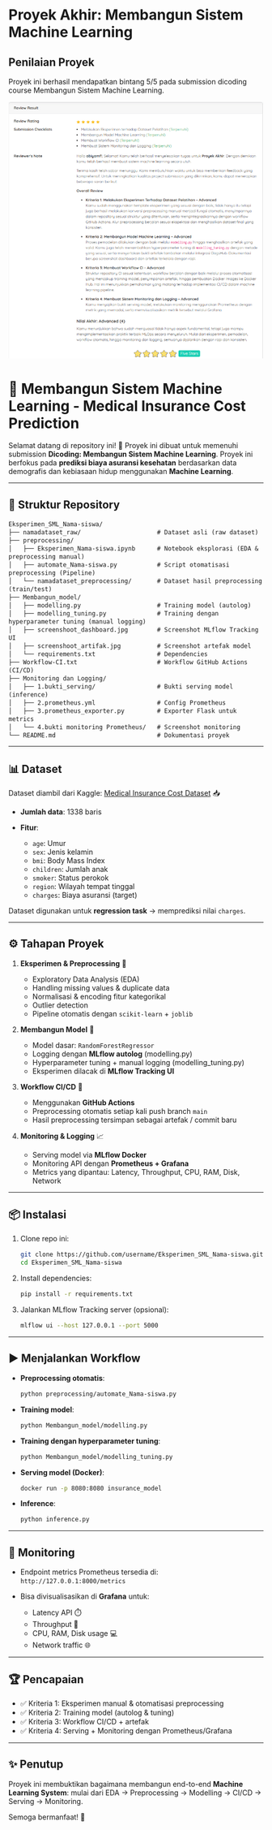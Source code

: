 # Proyek Akhir: Membangun Sistem Machine Learning
## Penilaian Proyek
Proyek ini berhasil mendapatkan bintang 5/5 pada submission dicoding course Membangun Sistem Machine Learning.

![Penilaian Proyek](README/penilaian_proyek.png)

# 🚀 Membangun Sistem Machine Learning - Medical Insurance Cost Prediction

Selamat datang di repository ini! 🎉 Proyek ini dibuat untuk memenuhi submission **Dicoding: Membangun Sistem Machine Learning**. Proyek ini berfokus pada **prediksi biaya asuransi kesehatan** berdasarkan data demografis dan kebiasaan hidup menggunakan **Machine Learning**.

---

## 📂 Struktur Repository

```
Eksperimen_SML_Nama-siswa/
├── namadataset_raw/                     # Dataset asli (raw dataset)
├── preprocessing/
│   ├── Eksperimen_Nama-siswa.ipynb      # Notebook eksplorasi (EDA & preprocessing manual)
│   ├── automate_Nama-siswa.py           # Script otomatisasi preprocessing (Pipeline)
│   └── namadataset_preprocessing/       # Dataset hasil preprocessing (train/test)
├── Membangun_model/
│   ├── modelling.py                     # Training model (autolog)
│   ├── modelling_tuning.py              # Training dengan hyperparameter tuning (manual logging)
│   ├── screenshoot_dashboard.jpg        # Screenshot MLflow Tracking UI
│   ├── screenshoot_artifak.jpg          # Screenshot artefak model
│   └── requirements.txt                 # Dependencies
├── Workflow-CI.txt                      # Workflow GitHub Actions (CI/CD)
├── Monitoring dan Logging/
│   ├── 1.bukti_serving/                 # Bukti serving model (inference)
│   ├── 2.prometheus.yml                 # Config Prometheus
│   ├── 3.prometheus_exporter.py         # Exporter Flask untuk metrics
│   └── 4.bukti monitoring Prometheus/   # Screenshot monitoring
└── README.md                            # Dokumentasi proyek
```

---

## 📊 Dataset

Dataset diambil dari Kaggle: [Medical Insurance Cost Dataset](https://www.kaggle.com/datasets/mosapabdelghany/medical-insurance-cost-dataset) 📥

* **Jumlah data**: 1338 baris
* **Fitur**:

  * `age`: Umur
  * `sex`: Jenis kelamin
  * `bmi`: Body Mass Index
  * `children`: Jumlah anak
  * `smoker`: Status perokok
  * `region`: Wilayah tempat tinggal
  * `charges`: Biaya asuransi (target)

Dataset digunakan untuk **regression task** → memprediksi nilai `charges`.

---

## ⚙️ Tahapan Proyek

1. **Eksperimen & Preprocessing** 🔬

   * Exploratory Data Analysis (EDA)
   * Handling missing values & duplicate data
   * Normalisasi & encoding fitur kategorikal
   * Outlier detection
   * Pipeline otomatis dengan `scikit-learn` + `joblib`

2. **Membangun Model** 🤖

   * Model dasar: `RandomForestRegressor`
   * Logging dengan **MLflow autolog** (modelling.py)
   * Hyperparameter tuning + manual logging (modelling_tuning.py)
   * Eksperimen dilacak di **MLflow Tracking UI**

3. **Workflow CI/CD** 🔄

   * Menggunakan **GitHub Actions**
   * Preprocessing otomatis setiap kali push branch `main`
   * Hasil preprocessing tersimpan sebagai artefak / commit baru

4. **Monitoring & Logging** 📈

   * Serving model via **MLflow Docker**
   * Monitoring API dengan **Prometheus + Grafana**
   * Metrics yang dipantau: Latency, Throughput, CPU, RAM, Disk, Network

---

## 📦 Instalasi

1. Clone repo ini:

   ```bash
   git clone https://github.com/username/Eksperimen_SML_Nama-siswa.git
   cd Eksperimen_SML_Nama-siswa
   ```

2. Install dependencies:

   ```bash
   pip install -r requirements.txt
   ```

3. Jalankan MLflow Tracking server (opsional):

   ```bash
   mlflow ui --host 127.0.0.1 --port 5000
   ```

---

## ▶️ Menjalankan Workflow

* **Preprocessing otomatis**:

  ```bash
  python preprocessing/automate_Nama-siswa.py
  ```

* **Training model**:

  ```bash
  python Membangun_model/modelling.py
  ```

* **Training dengan hyperparameter tuning**:

  ```bash
  python Membangun_model/modelling_tuning.py
  ```

* **Serving model (Docker)**:

  ```bash
  docker run -p 8080:8080 insurance_model
  ```

* **Inference**:

  ```bash
  python inference.py
  ```

---

## 📡 Monitoring

* Endpoint metrics Prometheus tersedia di: `http://127.0.0.1:8000/metrics`
* Bisa divisualisasikan di **Grafana** untuk:

  * Latency API ⏱️
  * Throughput 🚦
  * CPU, RAM, Disk usage 💻
  * Network traffic 🌐

---

## 🏆 Pencapaian

* ✅ Kriteria 1: Eksperimen manual & otomatisasi preprocessing
* ✅ Kriteria 2: Training model (autolog & tuning)
* ✅ Kriteria 3: Workflow CI/CD + artefak
* ✅ Kriteria 4: Serving + Monitoring dengan Prometheus/Grafana

---

## ✨ Penutup

Proyek ini membuktikan bagaimana membangun end-to-end **Machine Learning System**: mulai dari EDA → Preprocessing → Modelling → CI/CD → Serving → Monitoring.

Semoga bermanfaat! 🙌
